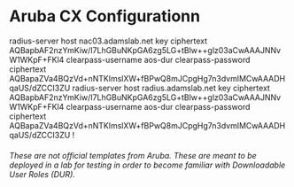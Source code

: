 # Aruba CX Configurationn


radius-server host nac03.adamslab.net key ciphertext AQBapbAF2nzYmKiw/I7LhGBuNKpGA6zg5LG+tBlw++glz03aCwAAAJNNvW1WKpF+FKl4 clearpass-username aos-dur clearpass-password ciphertext AQBapaZVa4BQzVd+nNTKlmslXW+fBPwQ8mJCpgHg7n3dvmlMCwAAADHqaUS/dZCCI3ZU
radius-server host radius.adamslab.net key ciphertext AQBapbAF2nzYmKiw/I7LhGBuNKpGA6zg5LG+tBlw++glz03aCwAAAJNNvW1WKpF+FKl4 clearpass-username aos-dur clearpass-password ciphertext AQBapaZVa4BQzVd+nNTKlmslXW+fBPwQ8mJCpgHg7n3dvmlMCwAAADHqaUS/dZCCI3ZU
!




###### These are not official templates from Aruba. These are meant to be deployed in a lab for testing in order to become familiar with Downloadable User Roles (DUR). 
